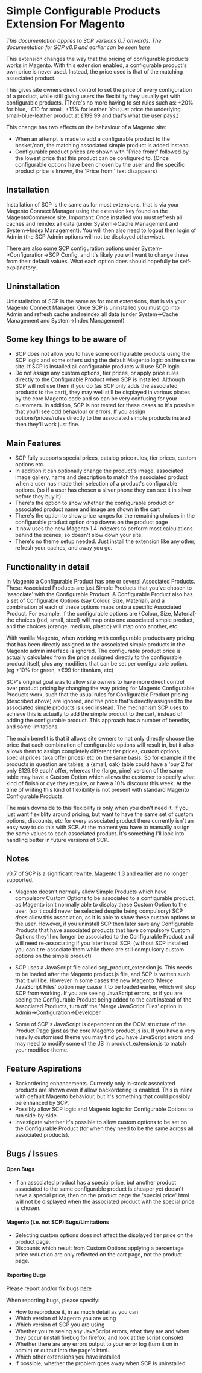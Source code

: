 Simple Configurable Products Extension For Magento
==================================================

*This documentation applies to SCP versions 0.7 onwards.
The documentation for SCP v0.6 and earlier can be seen [here](http://github.com/organicinternet/magento-configurable-simple/blob/34bda60fe4f0ab75d28135748528c08d2e134834/README.markdown)*

This extension changes the way that the pricing of configurable products works in Magento.
With this extension enabled, a configurable product's own price is never used. Instead, the price used is that of the matching associated product.

This gives site owners direct control to set the price of every configuration of a product, while still giving users the flexibility they usually get with configurable products.
(There's no more having to set rules such as: +20% for blue, -£10 for small, +15% for leather. You just price the underlying small-blue-leather product at £199.99 and that's what the user pays.)


This change has two effects on the behaviour of a Magento site:

* When an attempt is made to add a configurable product to the basket/cart, the matching associated simple product is added instead.
* Configurable product prices are shown with "Price from:" followed by the lowest price that this product can be configured to. (Once configurable options have been chosen by the user and the specific product price is known, the 'Price from:' text disappears)



Installation
------------

Installation of SCP is the same as for most extensions, that is via your Magento Connect Manager using the extension key found on the MagentoCommerce site.
Important: Once installed you must refresh all caches and reindex all data (under System->Cache Management and System->Index Management). You will then also need to logout then login of Admin (the SCP Admin options will not be displayed otherwise).

There are also some SCP configuration options under System->Configuration->SCP Config, and it's likely you will want to change these from their default values. What each option does should hopefully be self-explanatory.



Uninstallation
------------
Uninstallation of SCP is the same as for most extensions, that is via your Magento Connect Manager.
Once SCP is uninstalled you must go into Admin and refresh cache and reindex all data (under System->Cache Management and System->Index Management)



Some key things to be aware of
------------------------------
* SCP does not allow you to have some configurable products using the SCP logic and some others using the default Magento logic on the same site. If SCP is installed all configurable products will use SCP logic.
* Do not assign any custom options, tier prices, or apply price rules directly to the Configurable Product when SCP is installed. Although SCP will not use them if you do (as SCP only adds the associated products to the cart), they may well still be displayed in various places by the core Magento code and so can be very confusing for your customers. In addition, SCP is not tested for these cases so it's possible that you'll see odd behaviour or errors. If you assign options/prices/rules directly to the associated simple products instead then they'll work just fine.


Main Features
-------------

* SCP fully supports special prices, catalog price rules, tier prices, custom options etc.
* In addition it can optionally change the product's image, associated image gallery, name and description to match the associated product when a user has made their selection of a product's configurable options. (so if a user has chosen a silver phone they can see it in silver before they buy it)
* There's the option to show whether the configurable product or associated product name and image are shown in the cart
* There's the option to show price ranges for the remaining choices in the configurable product option drop downs on the product page
* It now uses the new Magento 1.4 indexers to perform most calculations behind the scenes, so doesn't slow down your site.
* There's no theme setup needed. Just install the extension like any other, refresh your caches, and away you go.



Functionality in detail
-----------------------
In Magento a Configurable Product has one or several Associated Products. These Associated Products are just Simple Products that you've chosen to 'associate' with the Configurable Product.
A Configurable Product also has a set of Configurable Options (say Colour, Size, Material), and a combination of each of these options maps onto a specific Associated Product.
For example, if the configurable options are {Colour, Size, Material} the choices {red, small, steel} will map onto one associated simple product, and the choices {orange, medium, plastic} will map onto another, etc.

With vanilla Magento, when working with configurable products any pricing that has been directly assigned to the associated simple products in the Magento admin interface is ignored. The configurable product price is actually calculated from the price assigned directly to the configurable product itself, plus any modifiers that can be set per configurable option. (eg +10% for green, +€99 for titanium, etc)

SCP's original goal was to allow site owners to have more direct control over product pricing by changing the way pricing for Magento Configurable Products work, such that the usual rules for Configurable Product pricing (described above) are ignored, and the price that's directly assigned to the associated simple products is used instead. The mechanism SCP uses to achieve this is actually to add the simple product to the cart, instead of adding the configurable product. This approach has a number of benefits, and some limitations.

The main benefit is that it allows site owners to not only directly choose the price that each combination of configurable options will result in, but it also allows them to assign completely different tier prices, custom options, special prices (aka offer prices) etc on the same basis.  So for example if the products in question are tables, a {small, oak} table could have a 'buy 2 for only £129.99 each' offer, whereas the {large, pine} version of the same table may have a Custom Option which allows the customer to specify what kind of finish or dye they require, or have a 10% discount this week. At the time of writing this kind of flexibility is not present with standard Magento Configurable Products.

The main downside to this flexibility is only when you don't need it. If you just want flexiblity around pricing, but want to have the same set of custom options, discounts, etc for every associated product there currently isn't an easy way to do this with SCP. At the moment you have to manually assign the same values to each associated product. It's something I'll look into handling better in future versions of SCP.


Notes
-----

v0.7 of SCP is a significant rewrite. Magento 1.3 and earlier are no longer supported.

* Magento doesn't normally allow Simple Products which have compulsory Custom Options to be associated to a configurable product, as Magento isn't normally able to display these Custom Option to the user. (so it could never be selected despite being compulsory)
SCP *does* allow this association, as it is able to show these custom options to the user. However, if you uninstall SCP then later save any Configurable Products that have associated products that have compulsory Custom Options they'll no longer be associated to the Configurable Product and will need re-associating if you later install SCP.  (without SCP installed you can't re-associate them while there are still compulsory custom options on the simple product)

* SCP uses a JavaScript file called scp_product_extension.js. This needs to be loaded after the Magento product.js file, and SCP is written such that it will be. However in some cases the new Magento 'Merge JavaScript Files' option may cause it to be loaded earlier, which will stop SCP from working. If you are seeing JavaScript errors, or if you are seeing the Configurable Product being added to the cart instead of the Associated Products, turn off the 'Merge JavaScript Files' option in Admin->Configuration->Developer

* Some of SCP's JavaScript is dependent on the DOM structure of the Product Page (just as the core Magento product.js is). If you have a very heavily customised theme you may find you have JavaScript errors and may need to modify some of the JS in product_extension.js to match your modified theme.



## Feature Aspirations
* Backordering enhancements. Currently only in-stock associated products are shown even if allow backordering is enabled. This is inline with default Magento behaviour, but it's something that could possibly be enhanced by SCP.
* Possibly allow SCP logic and Magento logic for Configurable Options to run side-by-side.
* Investigate whether it's possible to allow custom options to be set on the Configurable Product (for when they need to be the same across all associated products).


## Bugs / Issues

#### Open Bugs
* If an associated product has a special price, but another product associated to the same configurable product is cheaper yet doesn't have a special price, then on the product page the 'special price' html will not be displayed when the associated product with the special price is chosen.

#### Magento (i.e. not SCP) Bugs/Limitations
* Selecting custom options does not affect the displayed tier price on the product page.
* Discounts which result from Custom Options applying a percentage price reduction are only reflected on the cart page, not the product page.

#### Reporting Bugs
Please report and/or fix bugs [here](http://www.magentocommerce.com/boards/viewchild/11415/)

When reporting bugs, please specify:

* How to reproduce it, in as much detail as you can
* Which version of Magento you are using
* Which version of SCP you are using
* Whether you're seeing any JavaScript errors, what they are and when they occur (install firebug for firefox, and look at the script console)
* Whether there are any errors output to your error log (turn it on in admin) or output into the page's html.
* Which other extensions you have installed
* If possible, whether the problem goes away when SCP is uninstalled


